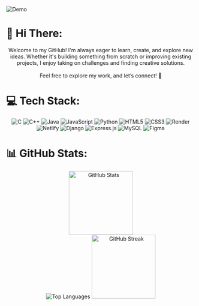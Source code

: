 ![Demo](https://raw.githubusercontent.com/SeaHuyty/SeaHuyty/main/dp2kuk914o9y_gif%20(1731%C3%97560).gif)
# 💫 Hi There:
<div align="center">
Welcome to my GitHub! I'm always eager to learn, create, and explore new ideas. Whether it's building something from scratch or improving existing projects, I enjoy taking on challenges and finding creative solutions.<br><br>Feel free to explore my work, and let’s connect! 🚀
</div>

# 💻 Tech Stack:
<div align="center">
<img src="https://img.shields.io/badge/c-%2300599C.svg?style=for-the-badge&logo=c&logoColor=white" alt="C"> 
<img src="https://img.shields.io/badge/c++-%2300599C.svg?style=for-the-badge&logo=c%2B%2B&logoColor=white" alt="C++"> 
<img src="https://img.shields.io/badge/java-%23ED8B00.svg?style=for-the-badge&logo=openjdk&logoColor=white" alt="Java"> 
<img src="https://img.shields.io/badge/javascript-%23323330.svg?style=for-the-badge&logo=javascript&logoColor=%23F7DF1E" alt="JavaScript"> 
<img src="https://img.shields.io/badge/python-3670A0?style=for-the-badge&logo=python&logoColor=ffdd54" alt="Python"> 
<img src="https://img.shields.io/badge/html5-%23E34F26.svg?style=for-the-badge&logo=html5&logoColor=white" alt="HTML5"> 
<img src="https://img.shields.io/badge/css3-%231572B6.svg?style=for-the-badge&logo=css3&logoColor=white" alt="CSS3"> 
<img src="https://img.shields.io/badge/Render-%46E3B7.svg?style=for-the-badge&logo=render&logoColor=white" alt="Render"> 
<img src="https://img.shields.io/badge/netlify-%23000000.svg?style=for-the-badge&logo=netlify&logoColor=#00C7B7" alt="Netlify"> 
<img src="https://img.shields.io/badge/django-%23092E20.svg?style=for-the-badge&logo=django&logoColor=white" alt="Django"> 
<img src="https://img.shields.io/badge/express.js-%23404d59.svg?style=for-the-badge&logo=express&logoColor=%2361DAFB" alt="Express.js"> 
<img src="https://img.shields.io/badge/mysql-4479A1.svg?style=for-the-badge&logo=mysql&logoColor=white" alt="MySQL"> 
<img src="https://img.shields.io/badge/figma-%23F24E1E.svg?style=for-the-badge&logo=figma&logoColor=white" alt="Figma">
</div>

# 📊 GitHub Stats:
<div align="center">
  <div style="display: flex; justify-content: center; align-items: center; gap: 15px;">
    <img src="https://github-readme-stats.vercel.app/api?username=SeaHuyty&show_icons=true&theme=default" alt="GitHub Stats" style="height: 170px; width: auto;" />
    
  </div>
  <img src="https://github-readme-stats.vercel.app/api/top-langs/?username=SeaHuyty&layout=compact&theme=default" alt="Top Languages" />
  <img src="https://github-readme-streak-stats.herokuapp.com/?user=SeaHuyty&theme=default" alt="GitHub Streak" style="height: 170px; width: auto;" />
</div>

<!-- Proudly created with GPRM ( https://gprm.itsvg.in ) -->

